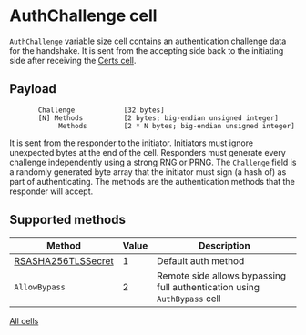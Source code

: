 # AuthChallenge cell

`AuthChallenge` variable size cell contains an authentication challenge data for the handshake. It is sent from the accepting side
back to the initiating side after receiving the [Certs cell](certs.md).

## Payload

           Challenge            [32 bytes]
           [N] Methods          [2 bytes; big-endian unsigned integer]
                Methods         [2 * N bytes; big-endian unsigned integer]

It is sent from the responder to the initiator. Initiators must ignore unexpected bytes at the end of the cell.
Responders must generate every challenge independently using a strong RNG or PRNG.
The `Challenge` field is a randomly generated byte array that the initiator must sign (a hash of) as part of authenticating.
The methods are the authentication methods that the responder will accept.

## Supported methods

Method|Value|Description
------|-----|-----------
[RSASHA256TLSSecret](RSASHA256TLSSecret.md)|1|Default auth method
`AllowBypass`|2|Remote side allows bypassing full authentication using `AuthBypass` cell

[All cells](cell.md)
